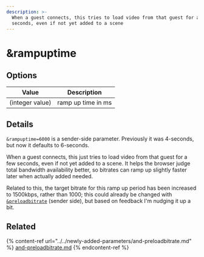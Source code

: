 ```yaml
---
description: >-
  When a guest connects, this tries to load video from that guest for a few
  seconds, even if not yet added to a scene
---
```


# \&rampuptime

## Options

| Value           | Description        |
| --------------- | ------------------ |
| (integer value) | ramp up time in ms |

## Details

`&rampuptime=6000` is a sender-side parameter. Previously it was 4-seconds, but now it defaults to 6-seconds.

When a guest connects, this just tries to load video from that guest for a few seconds, even if not yet added to a scene. It helps the browser judge total bandwidth availability better, so bitrates can ramp up slightly faster later when actually added needed.

Related to this, the target bitrate for this ramp up period has been increased to 1500kbps, rather than 1000; this could already be changed with [`&preloadbitrate`](../../newly-added-parameters/and-preloadbitrate.md) (sender side), but based on feedback I'm nudging it up a bit.

## Related

{% content-ref url="../../newly-added-parameters/and-preloadbitrate.md" %}
[and-preloadbitrate.md](../../newly-added-parameters/and-preloadbitrate.md)
{% endcontent-ref %}
